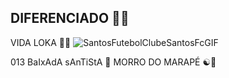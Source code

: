 ## DIFERENCIADO 🤘🔥
VIDA LOKA 🤘🎤
![SantosFutebolClubeSantosFcGIF](https://github.com/user-attachments/assets/f6aefca8-4dc2-4594-8024-db5cc472b30f)



013 BaIxAdA sAnTiStA  📌 MORRO DO MARAPÉ ☯️🤘
